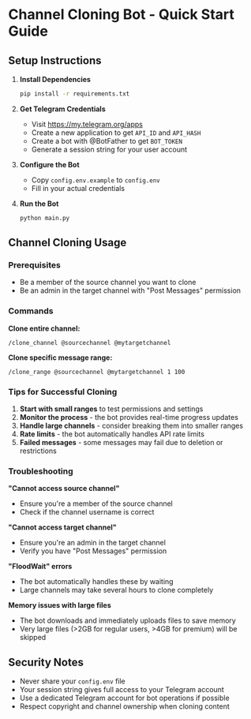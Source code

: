 # Channel Cloning Bot - Quick Start Guide

## Setup Instructions

1. **Install Dependencies**
   ```bash
   pip install -r requirements.txt
   ```

2. **Get Telegram Credentials**
   - Visit https://my.telegram.org/apps
   - Create a new application to get `API_ID` and `API_HASH`
   - Create a bot with @BotFather to get `BOT_TOKEN`
   - Generate a session string for your user account

3. **Configure the Bot**
   - Copy `config.env.example` to `config.env`
   - Fill in your actual credentials

4. **Run the Bot**
   ```bash
   python main.py
   ```

## Channel Cloning Usage

### Prerequisites
- Be a member of the source channel you want to clone
- Be an admin in the target channel with "Post Messages" permission

### Commands

**Clone entire channel:**
```
/clone_channel @sourcechannel @mytargetchannel
```

**Clone specific message range:**
```
/clone_range @sourcechannel @mytargetchannel 1 100
```

### Tips for Successful Cloning

1. **Start with small ranges** to test permissions and settings
2. **Monitor the process** - the bot provides real-time progress updates
3. **Handle large channels** - consider breaking them into smaller ranges
4. **Rate limits** - the bot automatically handles API rate limits
5. **Failed messages** - some messages may fail due to deletion or restrictions

### Troubleshooting

**"Cannot access source channel"**
- Ensure you're a member of the source channel
- Check if the channel username is correct

**"Cannot access target channel"**
- Ensure you're an admin in the target channel
- Verify you have "Post Messages" permission

**"FloodWait" errors**
- The bot automatically handles these by waiting
- Large channels may take several hours to clone completely

**Memory issues with large files**
- The bot downloads and immediately uploads files to save memory
- Very large files (>2GB for regular users, >4GB for premium) will be skipped

## Security Notes

- Never share your `config.env` file
- Your session string gives full access to your Telegram account
- Use a dedicated Telegram account for bot operations if possible
- Respect copyright and channel ownership when cloning content